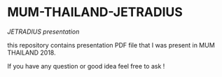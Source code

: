 # MUM-THAILAND-JETRADIUS
*JETRADIUS presentation*

this repository contains presentation PDF file that I was present in MUM THAILAND 2018.

If you have any question or good idea feel free to ask !

